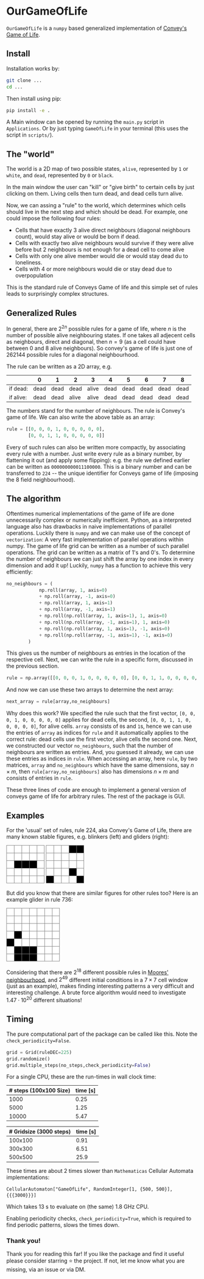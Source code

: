 # OurGameOfLife

`OurGameOfLife` is a `numpy` based generalized implementation of [Convey's Game of Life](https://en.wikipedia.org/wiki/Conway%27s_Game_of_Life).

## Install

Installation works by:
```bash
git clone ...
cd ...
```
Then install using pip:
```bash
pip install -e .
```
A Main window can be opened by running the `main.py` script in `Applications`.
Or by just typing `GameOfLife` in your terminal (this uses the script in `scripts/`).

## The "world"

The world is a 2D map of two possible states, `alive`, represented by `1` or `white`, and `dead`, represented by `0` or `black`.

In the main window the user can "kill" or "give birth" to certain cells by just clicking on them. Living cells then turn dead, and dead cells turn alive.

Now, we can assing a "rule" to the world, which determines which cells should live in the next step and which should be dead.
For example, one could impose the following four rules:
 - Cells that have exactly 3 alive direct neighbours (diagonal neighbours count), would stay alive or would be born if dead.
 - Cells with exactly two alive neighbours would survive if they were alive before but 2 neighbours is not enough for a dead cell to come alive
 - Cells with only one alive member would die or would stay dead du to loneliness.
 - Cells with 4 or more neighbours would die or stay dead due to overpopulation

This is the standard rule of Conveys Game of life and this simple set of rules leads to surprisingly complex structures.
## Generalized Rules

In general, there are $2^{2n}$ possible rules for a game of life, where $n$ is the number of possible alive neighbouring states.
If one takes all adjecent cells as neighbours, direct and diagonal, then $n=9$ (as a cell could have between 0 and 8 alive neighbours).
So convey's game of life is just one of 262144 possible rules for a diagonal neighbourhood.

The rule can be written as a 2D array, e.g.

|   |  0 | 1 |2|3|4|5|6|7|8|
|---|---|--|-|-|-|-|-|-|-|
| if dead:  | dead  |dead|dead|alive|dead|dead|dead|dead|dead|
| if alive:  |  dead |dead|alive|alive|dead|dead|dead|dead|dead|

The numbers stand for the number of neighbours.
The rule is Convey's game of life.
We can also write the above table as an array:
```python
rule = [[0, 0, 0, 1, 0, 0, 0, 0, 0],
        [0, 0, 1, 1, 0, 0, 0, 0, 0]]
```

Every of such rules can also be written more compactly, by associating every rule with a number.
Just write every rule as a binary number, by flattening it out (and apply some flipping):
e.g. the rule we defined earlier can be written as `000000000011100000`.
This is a binary number and can be transferred to `224` -- the unique identifier for Conveys game of life (imposing the 8 field neighbourhood).


## The algorithm

Oftentimes numerical implementations of the game of life are done unnecessarily complex or numerically inefficient.
Python, as a interpreted language also has drawbacks in naive implementations of parallel operations.
Luckily there is `numpy` and we can make use of the concept of `vectorization`: A very fast implementation of parallel operations within numpy.
The game of life grid can be written as a number of such parallel operations.
The grid can be written as a matrix of 1's and 0's.
To determine the number of neighbours we can just shift the array by one index in every dimension and add it up!
Luckily, `numpy` has a function to achieve this very efficiently:
```python
no_neighbours = (
            np.roll(array, 1, axis=0)
            + np.roll(array, -1, axis=0)
            + np.roll(array, 1, axis=1)
            + np.roll(array, -1, axis=1)
            + np.roll(np.roll(array, 1, axis=1), 1, axis=0)
            + np.roll(np.roll(array, -1, axis=1), 1, axis=0)
            + np.roll(np.roll(array, 1, axis=1), -1, axis=0)
            + np.roll(np.roll(array, -1, axis=1), -1, axis=0)
        )
```
This gives us the number of neighbours as entries in the location of the respective cell.
Next, we can write the rule in a specific form, discussed in the previous section.
```python
rule = np.array([[0, 0, 0, 1, 0, 0, 0, 0, 0], [0, 0, 1, 1, 0, 0, 0, 0, 0]])
```
And now we can use these two arrays to determine the next array:
```python
next_array = rule[array,no_neighbours]
```
Why does this work?
We specified the rule such that the first vector, `[0, 0, 0, 1, 0, 0, 0, 0, 0]` applies for dead cells, the second, `[0, 0, 1, 1, 0, 0, 0, 0, 0]`, for alive cells.
`array` consists of `0`s and `1`s, hence we can use the entries of `array` as indices for `rule` and it automatically applies to the correct rule: dead cells use the first vector, alive cells the second one.
Next, we constructed our vector `no_neighbours`, such that the number of neighbours are written as entries.
And, you guessed it already, we can use these entries as indices in `rule`.
When accessing an array, here `rule`, by two matrices, `array` and `no_neighbours`  which have the same dimensions, say $n\times m$, then `rule[array,no_neighbours]` also has dimensions $n \times m$ and consists of entries in `rule`.

These three lines of code are enough to implement a general version of conveys game of life for arbitrary rules.
The rest of the package is GUI.

## Examples

For the 'usual' set of rules, rule 224, aka Convey's Game of Life, there are many known stable figures, e.g. blinkers (left) and gliders (right):

![](statics/blinker.gif) ![](statics/spaceship.gif)

But did you know that there are similar figures for other rules too? Here is an example glider in rule 736:

![](statics/glider_736.gif)

Considering that there are $2^{18}$ different possible rules in [Moores' neighbourhood](https://en.wikipedia.org/wiki/Moore_neighborhood), and $2^{49}$ different initial conditions in a $7\times7$ cell window (just as an example), makes finding interesting patterns a very difficult and interesting challenge.
A brute force algorithm would need to investigate $1.47\cdot  10^{20}$ different situations!

## Timing

The pure computational part of the package can be called like this. Note the `check_periodicity=False`.
```python
grid = Grid(ruleDEC=225)
grid.randomize()
grid.multiple_steps(no_steps,check_periodicity=False)
```

For a single CPU, these are the run-times in wall clock time:

| # steps (100x100 Size) | time [s] |
|--|--|
| 1000| 0.25|
| 5000| 1.25|
| 10000| 5.47|

| # Gridsize (3000 steps) | time [s] |
|--|--|
| 100x100| 0.91|
| 300x300| 6.51|
| 500x500| 25.9|

These times are about 2 times slower than `Mathematicas` Cellular Automata implementations:
```
CellularAutomaton["GameOfLife", RandomInteger[1, {500, 500}], {{{3000}}}]
```
Which takes 13 s to evaluate on (the same) 1.8 GHz CPU.

Enabling periodicity checks, `check_periodicity=True`, which is required to find periodic patterns, slows the times down.

### Thank you!

Thank you for reading this far!
If you like the package and find it useful please consider starring :star: the project.
If not, let me know what you are missing, via an issue or via DM.
